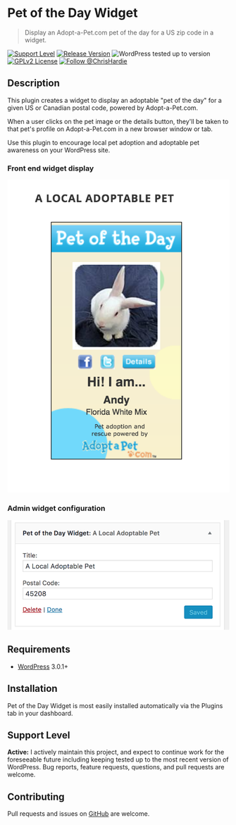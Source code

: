 # Pet of the Day Widget

> Display an Adopt-a-Pet.com pet of the day for a US zip code in a widget.

[![Support Level](https://img.shields.io/badge/support-active-green.svg)](#support-level) [![Release Version](https://img.shields.io/github/tag/ChrisHardie/pet-of-the-day-widget.svg?label=release)](https://github.com/ChrisHardie/pet-of-the-day-widget/releases/latest) ![WordPress tested up to version](https://img.shields.io/wordpress/plugin/tested/pet-of-the-day-widget) [![GPLv2 License](https://img.shields.io/github/license/ChrisHardie/pet-of-the-day-widget.svg)](https://github.com/ChrisHardie/pet-of-the-day-widget/blob/master/LICENSE) [![Follow @ChrisHardie](https://img.shields.io/twitter/follow/ChrisHardie?style=social)](https://twitter.com/ChrisHardie)

## Description

This plugin creates a widget to display an adoptable "pet of the day" for a given US or Canadian postal code, powered by Adopt-a-Pet.com.

When a user clicks on the pet image or the details button, they'll be taken to that pet's profile on Adopt-a-Pet.com in a new browser window or tab.

Use this plugin to encourage local pet adoption and adoptable pet awareness on your WordPress site.

### Front end widget display

![Front end widget display](.wordpress-org/screenshot-1.png)

### Admin widget configuration

![Admin widget configuration](.wordpress-org/screenshot-2.png)

## Requirements

* [WordPress](http://wordpress.org) 3.0.1+

## Installation

Pet of the Day Widget is most easily installed automatically via the Plugins tab in your dashboard.

## Support Level

**Active:** I actively maintain this project, and expect to continue work for the foreseeable future including keeping tested up to the most recent version of WordPress.  Bug reports, feature requests, questions, and pull requests are welcome.

## Contributing

Pull requests and issues on [GitHub](https://github.com/ChrisHardie/pet-of-the-day-widget) are welcome.